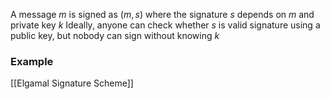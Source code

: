 A message $m$ is signed as $(m,s)$ 
where the signature $s$ depends on $m$ and private key $k$
Ideally, anyone can check whether $s$ is valid signature 
using a public key, but nobody can sign without knowing $k$

### Example
[[Elgamal Signature Scheme]]